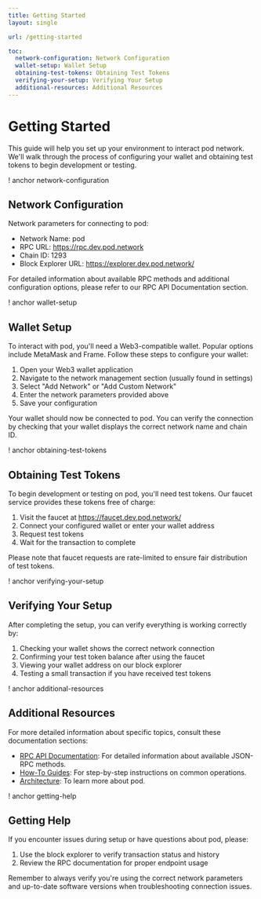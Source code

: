```yaml
---
title: Getting Started
layout: single

url: /getting-started

toc:
  network-configuration: Network Configuration
  wallet-setup: Wallet Setup
  obtaining-test-tokens: Obtaining Test Tokens
  verifying-your-setup: Verifying Your Setup
  additional-resources: Additional Resources
---
```


# Getting Started

This guide will help you set up your environment to interact pod network. We'll walk through the process of configuring your wallet and obtaining test tokens to begin development or testing.

! anchor network-configuration

## Network Configuration

Network parameters for connecting to pod:

- Network Name: pod
- RPC URL: https://rpc.dev.pod.network
- Chain ID: 1293
- Block Explorer URL: https://explorer.dev.pod.network/

For detailed information about available RPC methods and additional configuration options, please refer to our RPC API Documentation section.

! anchor wallet-setup

## Wallet Setup

To interact with pod, you'll need a Web3-compatible wallet. Popular options include MetaMask and Frame. Follow these steps to configure your wallet:

1. Open your Web3 wallet application
2. Navigate to the network management section (usually found in settings)
3. Select "Add Network" or "Add Custom Network"
4. Enter the network parameters provided above
5. Save your configuration

Your wallet should now be connected to pod. You can verify the connection by checking that your wallet displays the correct network name and chain ID.

! anchor obtaining-test-tokens

## Obtaining Test Tokens

To begin development or testing on pod, you'll need test tokens. Our faucet service provides these tokens free of charge:

1. Visit the faucet at https://faucet.dev.pod.network/
2. Connect your configured wallet or enter your wallet address
3. Request test tokens
4. Wait for the transaction to complete

Please note that faucet requests are rate-limited to ensure fair distribution of test tokens.

! anchor verifying-your-setup

## Verifying Your Setup

After completing the setup, you can verify everything is working correctly by:

1. Checking your wallet shows the correct network connection
2. Confirming your test token balance after using the faucet
3. Viewing your wallet address on our block explorer
4. Testing a small transaction if you have received test tokens

! anchor additional-resources

## Additional Resources

For more detailed information about specific topics, consult these documentation sections:

- [RPC API Documentation](/reference/rpc-api): For detailed information about available JSON-RPC methods.
- [How-To Guides](/how-to-guides/transfers): For step-by-step instructions on common operations.
- [Architecture](/architecture/network): To learn more about pod.

! anchor getting-help

## Getting Help

If you encounter issues during setup or have questions about pod, please:

1. Use the block explorer to verify transaction status and history
2. Review the RPC documentation for proper endpoint usage

Remember to always verify you're using the correct network parameters and up-to-date software versions when troubleshooting connection issues.
